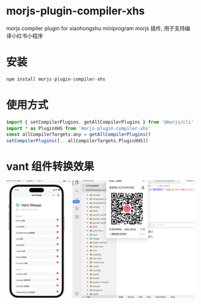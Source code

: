 # morjs-plugin-compiler-xhs
morjs compiler plugin for xiaohongshu miniprogram
morjs 插件, 用于支持编译小红书小程序

# 安装
```js
npm install morjs-plugin-compiler-xhs
```
# 使用方式
```js
import { setCompilerPlugins, getAllCompilerPlugins } from '@morjs/cli'
import * as PluginXHS from 'morjs-plugin-compiler-xhs'
const allCompilerTargets:any = getAllCompilerPlugins()
setCompilerPlugins([...allCompilerTargets,PluginXHS])
```

# vant 组件转换效果
![image](./assets/vant-xhs.png)